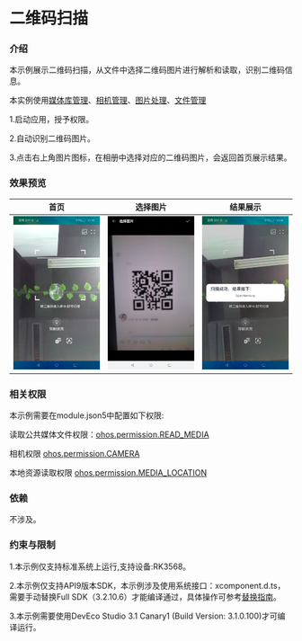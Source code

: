 # 二维码扫描

### 介绍

本示例展示二维码扫描，从文件中选择二维码图片进行解析和读取，识别二维码信息。

本实例使用[媒体库管理](https://gitee.com/openharmony/docs/blob/master/zh-cn/application-dev/reference/apis/js-apis-medialibrary.md)、[相机管理](https://gitee.com/openharmony/docs/blob/master/zh-cn/application-dev/reference/apis/js-apis-camera.md)、[图片处理](https://gitee.com/openharmony/docs/blob/master/zh-cn/application-dev/reference/apis/js-apis-image.md)、[文件管理](https://gitee.com/openharmony/docs/blob/master/zh-cn/application-dev/reference/apis/js-apis-fileio.md)
  
1.启动应用，授予权限。

2.自动识别二维码图片。

3.点击右上角图片图标，在相册中选择对应的二维码图片，会返回首页展示结果。

### 效果预览
|首页                                    |选择图片                                           |结果展示                                      |
|---------------------------------------|--------------------------------------------------|--------------------------------------------|
|![image](screenshots/devices/scanIndex.png) |![image](screenshots/devices/chooseImage.png)|![image](screenshots/devices/scanResult.png)|
  

### 相关权限

本示例需要在module.json5中配置如下权限:

读取公共媒体文件权限：[ohos.permission.READ_MEDIA](https://gitee.com/openharmony/docs/blob/master/zh-cn/application-dev/security/permission-list.md)

相机权限 [ohos.permission.CAMERA](https://gitee.com/openharmony/docs/blob/master/zh-cn/application-dev/security/permission-list.md)

本地资源读取权限 [ohos.permission.MEDIA_LOCATION](https://gitee.com/openharmony/docs/blob/master/zh-cn/application-dev/security/permission-list.md)

### 依赖

不涉及。

### 约束与限制

1.本示例仅支持标准系统上运行,支持设备:RK3568。

2.本示例仅支持API9版本SDK，本示例涉及使用系统接口：xcomponent.d.ts，需要手动替换Full SDK（3.2.10.6）才能编译通过，具体操作可参考[替换指南](https://docs.openharmony.cn/pages/v3.2/zh-cn/application-dev/quick-start/full-sdk-switch-guide.md/)。

3.本示例需要使用DevEco Studio 3.1 Canary1 (Build Version: 3.1.0.100)才可编译运行。
